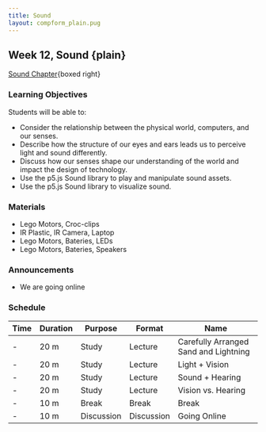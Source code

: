 ```yaml
---
title: Sound
layout: compform_plain.pug
---
```


## Week 12, Sound {plain}

[Sound Chapter](../sound/index.html){boxed right}

### Learning Objectives

Students will be able to:

- Consider the relationship between the physical world, computers, and our senses.
- Describe how the structure of our eyes and ears leads us to perceive light and sound differently.
- Discuss how our senses shape our understanding of the world and impact the design of technology.
- Use the p5.js Sound library to play and manipulate sound assets.
- Use the p5.js Sound library to visualize sound.

### Materials

- Lego Motors, Croc-clips
- IR Plastic, IR Camera, Laptop
- Lego Motors, Bateries, LEDs
- Lego Motors, Bateries, Speakers

### Announcements

- We are going online

### Schedule

| Time | Duration | Purpose    | Format     | Name                                  |
| ---- | -------- | ---------- | ---------- | ------------------------------------- |
| -    | 20 m     | Study      | Lecture    | Carefully Arranged Sand and Lightning |
| -    | 20 m     | Study      | Lecture    | Light + Vision                        |
| -    | 20 m     | Study      | Lecture    | Sound + Hearing                       |
| -    | 20 m     | Study      | Lecture    | Vision vs. Hearing                    |
| -    | 10 m     | Break      | Break      | Break                                 |
| -    | 10 m     | Discussion | Discussion | Going Online                          |

<!--
| - | 10 m | Study | Lecture | 02 Playing Sound with p5.js |
| - | 10 m | Activate | Coding | Challenge |
| - | 10 m | Study | Lecture | 04 Visualizing Sound with p5.js |
| - | 10 m | Activate | Coding | Challenge | -->

<!-- ::: .activity

## Homework Review

### Groups

::: .headless
| Group | Question |
| ----- | ------------------------------------------------------------------------------------------------------------------------------------------------------------ |
| 1 | <br/> Did working with text feel different than working with images? |
| 2 | <br/> Choose a project that feels unlike the others.|
| 3 | <br/> Choose a project that is useful. What is the use?|
| 4 | <br/> Choose a work where the presentation strongly supports the text.|
| 5 | <br/> Review this week's challenge responses. Choose a response that feels like it may have been written by a human.|
| 6 | <br/> Review this week's challenge responses. Choose a response that feels like it certainly was not written by a human. |
/::

/:: -->

<style> 
    .headless thead {
        display: none;
    }
</style>
